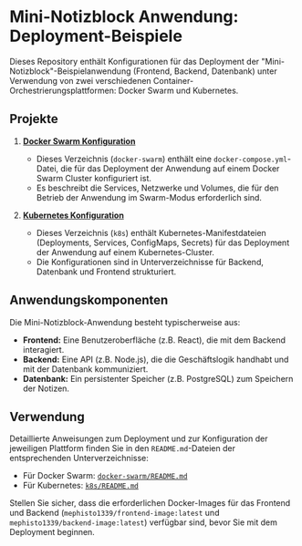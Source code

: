 # Mini-Notizblock Anwendung: Deployment-Beispiele

Dieses Repository enthält Konfigurationen für das Deployment der "Mini-Notizblock"-Beispielanwendung (Frontend, Backend, Datenbank) unter Verwendung von zwei verschiedenen Container-Orchestrierungsplattformen: Docker Swarm und Kubernetes.

## Projekte

1.  **[Docker Swarm Konfiguration](./docker-swarm/README.md)**

    - Dieses Verzeichnis (`docker-swarm`) enthält eine `docker-compose.yml`-Datei, die für das Deployment der Anwendung auf einem Docker Swarm Cluster konfiguriert ist.
    - Es beschreibt die Services, Netzwerke und Volumes, die für den Betrieb der Anwendung im Swarm-Modus erforderlich sind.

2.  **[Kubernetes Konfiguration](./k8s/README.md)**
    - Dieses Verzeichnis (`k8s`) enthält Kubernetes-Manifestdateien (Deployments, Services, ConfigMaps, Secrets) für das Deployment der Anwendung auf einem Kubernetes-Cluster.
    - Die Konfigurationen sind in Unterverzeichnisse für Backend, Datenbank und Frontend strukturiert.

## Anwendungskomponenten

Die Mini-Notizblock-Anwendung besteht typischerweise aus:

- **Frontend:** Eine Benutzeroberfläche (z.B. React), die mit dem Backend interagiert.
- **Backend:** Eine API (z.B. Node.js), die die Geschäftslogik handhabt und mit der Datenbank kommuniziert.
- **Datenbank:** Ein persistenter Speicher (z.B. PostgreSQL) zum Speichern der Notizen.

## Verwendung

Detaillierte Anweisungen zum Deployment und zur Konfiguration der jeweiligen Plattform finden Sie in den `README.md`-Dateien der entsprechenden Unterverzeichnisse:

- Für Docker Swarm: [`docker-swarm/README.md`](./docker-swarm/README.md)
- Für Kubernetes: [`k8s/README.md`](./k8s/README.md)

Stellen Sie sicher, dass die erforderlichen Docker-Images für das Frontend und Backend (`mephisto1339/frontend-image:latest` und `mephisto1339/backend-image:latest`) verfügbar sind, bevor Sie mit dem Deployment beginnen.
